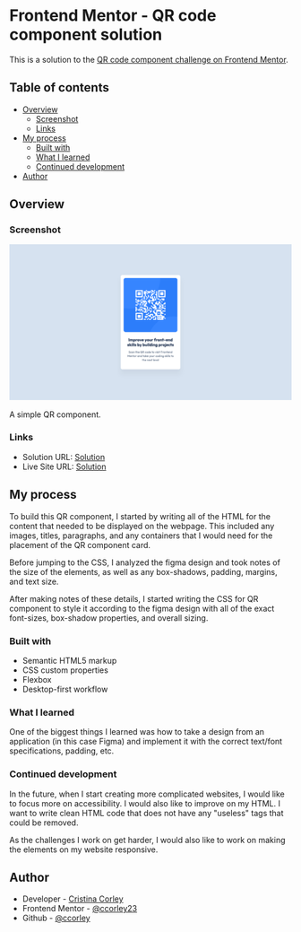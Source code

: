 # Frontend Mentor - QR code component solution

This is a solution to the [QR code component challenge on Frontend Mentor](https://www.frontendmentor.io/challenges/qr-code-component-iux_sIO_H).

## Table of contents

- [Overview](#overview)
  - [Screenshot](#screenshot)
  - [Links](#links)
- [My process](#my-process)
  - [Built with](#built-with)
  - [What I learned](#what-i-learned)
  - [Continued development](#continued-development)
- [Author](#author)

## Overview

### Screenshot

![](./images/screenshot.png)

A simple QR component.

### Links

- Solution URL: [Solution](https://github.com/ccorley23/FEM-QR-Challenge.git)
- Live Site URL: [Solution](https://ccorley23.github.io/FEM-QR-Challenge/)

## My process

To build this QR component, I started by writing all of the HTML for the content that needed to be displayed on the webpage. This included any images, titles, paragraphs, and any containers that I would need for the placement of the QR component card.

Before jumping to the CSS, I analyzed the figma design and took notes of the size of the elements, as well as any box-shadows, padding, margins, and text size.

After making notes of these details, I started writing the CSS for QR component to style it according to the figma design with all of the exact font-sizes, box-shadow properties, and overall sizing.

### Built with

- Semantic HTML5 markup
- CSS custom properties
- Flexbox
- Desktop-first workflow

### What I learned

One of the biggest things I learned was how to take a design from an application (in this case Figma) and implement it with the correct text/font specifications, padding, etc.

### Continued development

In the future, when I start creating more complicated websites, I would like to focus more on accessibility. I would also like to improve on my HTML. I want to write clean HTML code that does not have any "useless" tags that could be removed.

As the challenges I work on get harder, I would also like to work on making the elements on my website responsive.

## Author

- Developer - [Cristina Corley](https://github.com/ccorley23)
- Frontend Mentor - [@ccorley23](https://www.frontendmentor.io/profile/ccorley23)
- Github - [@ccorley](https://github.com/ccorley23)
